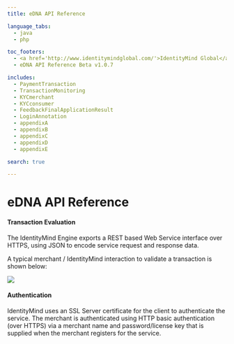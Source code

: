 ```yaml
---
title: eDNA API Reference

language_tabs:
  - java
  - php

toc_footers:
  - <a href='http://www.identitymindglobal.com/'>IdentityMind Global</a>
  - eDNA API Reference Beta v1.0.7

includes:	
  - PaymentTransaction
  - TransactionMonitoring
  - KYCmerchant
  - KYCconsumer
  - FeedbackFinalApplicationResult
  - LoginAnnotation
  - appendixA
  - appendixB
  - appendixC
  - appendixD
  - appendixE

search: true

---
```


# eDNA API Reference

#### Transaction Evaluation

The IdentityMind Engine exports a REST based Web Service interface over HTTPS, using JSON to encode service request and response data.

A typical merchant / IdentityMind interaction to validate a transaction is shown below:

![](http://i.imgur.com/4o540Tw.png)

#### Authentication

IdentityMind uses an SSL Server certificate for the client to authenticate the service.  The merchant is authenticated using HTTP basic authentication (over HTTPS) via a merchant name and password/license key that is supplied when the merchant registers for the service. 

<link rel="icon" href="http://www.identitymindglobal.com/wp-content/uploads/2013/05/Favicon.png" type="image/png">